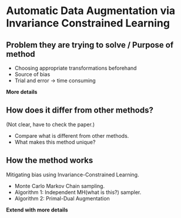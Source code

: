# Automatic Data Augmentation via Invariance Constrained Learning

## Problem they are trying to solve / Purpose of method

- Choosing appropriate transformations beforehand
- Source of bias
- Trial and error -> time consuming

__More details__

## How does it differ from other methods?

(Not clear, have to check the paper.)

- Compare what is different from other methods.
- What makes this method unique?

## How the method works

Mitigating bias using Invariance-Constrained Learning.

- Monte Carlo Markov Chain sampling.
- Algorithm 1: Independent MH(what is this?) sampler.
- Algorithm 2: Primal-Dual Augmentation

__Extend with more details__
